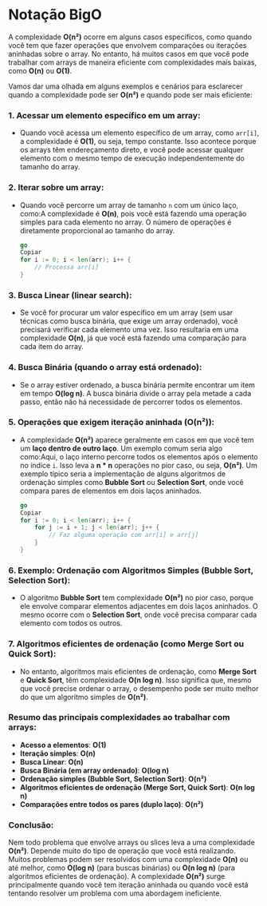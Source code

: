 # Notação BigO

A complexidade **O(n²)** ocorre em alguns casos específicos, como quando você tem que fazer operações que envolvem comparações ou iterações aninhadas sobre o array. No entanto, há muitos casos em que você pode trabalhar com arrays de maneira eficiente com complexidades mais baixas, como **O(n)** ou **O(1)**.

Vamos dar uma olhada em alguns exemplos e cenários para esclarecer quando a complexidade pode ser **O(n²)** e quando pode ser mais eficiente:

### 1. **Acessar um elemento específico em um array:**

- Quando você acessa um elemento específico de um array, como `arr[i]`, a complexidade é **O(1)**, ou seja, tempo constante. Isso acontece porque os arrays têm endereçamento direto, e você pode acessar qualquer elemento com o mesmo tempo de execução independentemente do tamanho do array.

### 2. **Iterar sobre um array:**

- Quando você percorre um array de tamanho `n` com um único laço, como:A complexidade é **O(n)**, pois você está fazendo uma operação simples para cada elemento no array. O número de operações é diretamente proporcional ao tamanho do array.
    
    ```go
    go
    Copiar
    for i := 0; i < len(arr); i++ {
        // Processa arr[i]
    }
    
    ```
    

### 3. **Busca Linear (linear search):**

- Se você for procurar um valor específico em um array (sem usar técnicas como busca binária, que exige um array ordenado), você precisará verificar cada elemento uma vez. Isso resultaria em uma complexidade **O(n)**, já que você está fazendo uma comparação para cada item do array.

### 4. **Busca Binária (quando o array está ordenado):**

- Se o array estiver ordenado, a busca binária permite encontrar um item em tempo **O(log n)**. A busca binária divide o array pela metade a cada passo, então não há necessidade de percorrer todos os elementos.

### 5. **Operações que exigem iteração aninhada (O(n²)):**

- A complexidade **O(n²)** aparece geralmente em casos em que você tem um **laço dentro de outro laço**. Um exemplo comum seria algo como:Aqui, o laço interno percorre todos os elementos após o elemento no índice `i`. Isso leva a **n * n** operações no pior caso, ou seja, **O(n²)**. Um exemplo típico seria a implementação de alguns algoritmos de ordenação simples como **Bubble Sort** ou **Selection Sort**, onde você compara pares de elementos em dois laços aninhados.
    
    ```go
    go
    Copiar
    for i := 0; i < len(arr); i++ {
        for j := i + 1; j < len(arr); j++ {
            // Faz alguma operação com arr[i] e arr[j]
        }
    }
    
    ```
    

### 6. **Exemplo: Ordenação com Algoritmos Simples (Bubble Sort, Selection Sort):**

- O algoritmo **Bubble Sort** tem complexidade **O(n²)** no pior caso, porque ele envolve comparar elementos adjacentes em dois laços aninhados. O mesmo ocorre com o **Selection Sort**, onde você precisa comparar cada elemento com todos os outros.

### 7. **Algoritmos eficientes de ordenação (como Merge Sort ou Quick Sort):**

- No entanto, algoritmos mais eficientes de ordenação, como **Merge Sort** e **Quick Sort**, têm complexidade **O(n log n)**. Isso significa que, mesmo que você precise ordenar o array, o desempenho pode ser muito melhor do que um algoritmo simples de **O(n²)**.

### Resumo das principais complexidades ao trabalhar com arrays:

- **Acesso a elementos**: **O(1)**
- **Iteração simples**: **O(n)**
- **Busca Linear**: **O(n)**
- **Busca Binária (em array ordenado)**: **O(log n)**
- **Ordenação simples (Bubble Sort, Selection Sort)**: **O(n²)**
- **Algoritmos eficientes de ordenação (Merge Sort, Quick Sort)**: **O(n log n)**
- **Comparações entre todos os pares (duplo laço)**: **O(n²)**

### Conclusão:

Nem todo problema que envolve arrays ou slices leva a uma complexidade **O(n²)**. Depende muito do tipo de operação que você está realizando. Muitos problemas podem ser resolvidos com uma complexidade **O(n)** ou até melhor, como **O(log n)** (para buscas binárias) ou **O(n log n)** (para algoritmos eficientes de ordenação). A complexidade **O(n²)** surge principalmente quando você tem iteração aninhada ou quando você está tentando resolver um problema com uma abordagem ineficiente.